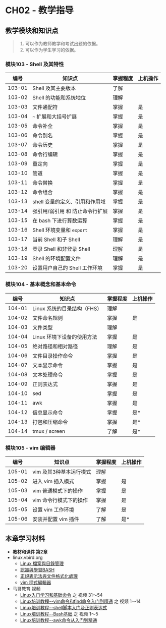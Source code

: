 # CH02 - 教学指导

## 教学模块和知识点

> 1. 可以作为教师教学和考试出题的依据。
> 2. 可以作为学生学习的依据。

### 模块103 - Shell 及其特性

|  编号  |           知识点                  | 掌握程度 | 上机操作 |
| ------ | -------------------------------- | -------- | -------- |
| 103-01 | Shell 及其主要版本                |   了解   |          |
| 103-02 | Shell 的功能和系统地位            |   理解   |          |
| 103-03 | 文件通配符                        |   掌握   |   是     |
| 103-04 | `~` 扩展和大括号扩展               |   掌握   |   是     |
| 103-05 | 命令补全                          |   掌握   |   是     |
| 103-06 | 命令别名                          |   掌握   |   是     |
| 103-07 | 命令历史                          |   掌握   |   是     |
| 103-08 | 命令行编辑                        |   掌握   |   是     |
| 103-09 | 重定向                            |   掌握   |   是     |
| 103-10 | 管道                              |   掌握   |   是     |
| 103-11 | 命令替换                          |   掌握   |   是     |
| 103-12 | 命令组合                          |   掌握   |   是     |
| 103-13 | shell 变量的定义、引用和作用域     |   掌握   |   是     |
| 103-14 | 强引用/弱引用 和 防止命令行扩展    |   掌握   |   是     |
| 103-15 | 在 bash 下进行算数运算            |   掌握   |   是     |
| 103-16 | Shell 环境变量和 `export`         |   掌握   |   是     |
| 103-17 | 当前 Shell 和子 Shell             |   理解   |   是     |
| 103-18 | 登录 Shell 和非登录 Shell         |   理解   |   是     |
| 103-19 | Shell 的环境配置文件              |   理解   |   是     |
| 103-20 | 设置用户自己的 Shell 工作环境      |   掌握   |   是     |



### 模块104 - 基本概念和基本命令

|  编号  |           知识点                  | 掌握程度 | 上机操作 |
| ------ | -------------------------------- | -------- | -------- |
| 104-01 | Linux 系统的目录结构（FHS）       |   理解   |          |
| 104-02 | 文件命名规则                     |   掌握   |   是     |
| 104-03 | 文件类型                         |   理解   |          |
| 104-04 | Linux 环境下设备的使用方法        |   掌握   |   是     |
| 104-05 | 绝对路径和相对路径                |   理解   |   是     |
| 104-06 | 文件目录操作命令                  |   掌握   |   是     |
| 104-07 | 文本显示命令                      |   掌握   |   是     |
| 104-08 | 文本处理命令                      |   掌握   |   是     |
| 104-09 | 正则表达式                        |   掌握   |   是     |
| 104-10 | sed                              |   掌握   |   是     |
| 104-11 | awk                              |   掌握   |   是     |
| 104-12 | 信息显示命令                      |   掌握   |   是*    |
| 104-13 | 打包和压缩命令                    |   掌握   |   是*    |
| 104-14 | tmux / screen                    |   了解   |   是*    |


### 模块105 - vim 编辑器

|  编号  |           知识点                  | 掌握程度 | 上机操作 |
| ------ | -------------------------------- | -------- | -------- |
| 105-01 | vim 及其3种基本运行模式           |   理解   |          |
| 105-02 | 进入 vim 插入模式                 |   掌握   |   是     |
| 105-03 | vim 普通模式下的操作              |   掌握   |   是     |
| 105-04 | vim 命令行模式下的操作            |   掌握   |   是     |
| 105-05 | 设置 vim 工作环境                 |   了解   |   是     |
| 105-06 | 安装并配置 vim 插件               |   了解   |   是*    |


## 本章学习材料

* **教材和课件 第2章**
* linux.vbird.org
  * [Linux 檔案與目錄管理](http://linux.vbird.org/linux_basic/0220filemanager.php)
  * [認識與學習BASH](http://linux.vbird.org/linux_basic/0320bash.php)
  * [正規表示法與文件格式化處理](http://linux.vbird.org/linux_basic/0330regularex.php)
  * [vim 程式編輯器](http://linux.vbird.org/linux_basic/0310vi.php)
* 马哥教育 视频
  * [Linux入门学习和基础命令](http://edu.51cto.com/course/course_id-5524.html) 之 视频 31～54
  * [Linux培训教程--vim命令和find命令入门到精通](http://edu.51cto.com/course/course_id-5539.html) 之 视频 1～14
  * [Linux培训教程--shell脚本入门及正则表达式](http://edu.51cto.com/course/course_id-5538.html)
  * [Linux培训教程--Bash基础](http://edu.51cto.com/course/course_id-5537.html) 之 视频 1～5
  * [Linux培训教程--awk命令从入门到精通](http://edu.51cto.com/course/course_id-5542.html)


